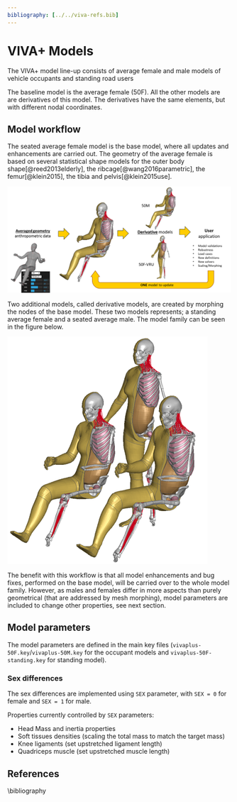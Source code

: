 ```yaml
---
bibliography: [../../viva-refs.bib]
---
```

# **VIVA+ Models**

The VIVA+ model line-up consists of average female and male models of vehicle occupants and standing road users

The baseline model is the average female (50F). All the other models are are derivatives of this model. The derivatives have the same elements, but with different nodal coordinates.

## Model workflow
 
 The seated average female model is the base model, where all updates and enhancements are carried out. The geometry of the average female is based on several statistical shape models for the outer body shape[@reed2013elderly], the ribcage[@wang2016parametric], the
 femur[@klein2015], the tibia and pelvis[@klein2015use]. 

 ![ViVA+ Model family](images\Viva_model_workflow.png)

 Two additional models, called derivative models, are created by morphing the nodes of the base model. These two models represents; a standing average female and a seated average male. The model family can be seen in the figure below.

 ![ViVA+ Model family](images/Vivaplus0.2.2.PNG)

 The benefit with this workflow is that all model enhancements and bug fixes, performed on the base model, will be carried over to the whole model family. However, as males and females differ in more aspects than purely geometrical (that are addressed by mesh morphing), model parameters are included to change other properties, see next section.

## Model parameters

The model parameters are defined in the main key files (`vivaplus-50F.key`/`vivaplus-50M.key` for the occupant models and  `vivaplus-50F-standing.key` for standing model).

### Sex differences

The sex differences are implemented using `SEX` parameter, with `SEX = 0` for female and `SEX = 1` for male. 

Properties currently controlled by `SEX` parameters:

- Head Mass and inertia properties
- Soft tissues densities (scaling the total mass to match the target mass)
- Knee ligaments (set upstretched ligament length)
- Quadriceps muscle (set upstretched muscle length)


<!--
### Age differences

## Background




Intial VIVA models [ViVA Open Human Body Model](https://www.chalmers.se/en/projects/pages/openhbm.aspx).


## Why average female?



## Open models


## Road Traffic Safety


### An overview of Global Health Burden from Road traffic incidents


<iframe src="https://ourworldindata.org/grapher/road-death-rate-vs-gdp-per-capita" style="width: 100%; height: 600px; border: 0px none;"></iframe>

<iframe src="https://ourworldindata.org/grapher/road-incident-deaths-by-age" style="width: 100%; height: 600px; border: 0px none;"></iframe> 

\bibliography-->

## References
\bibliography